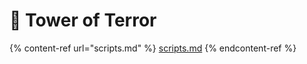 # 🏨 Tower of Terror

{% content-ref url="scripts.md" %}
[scripts.md](scripts.md)
{% endcontent-ref %}
